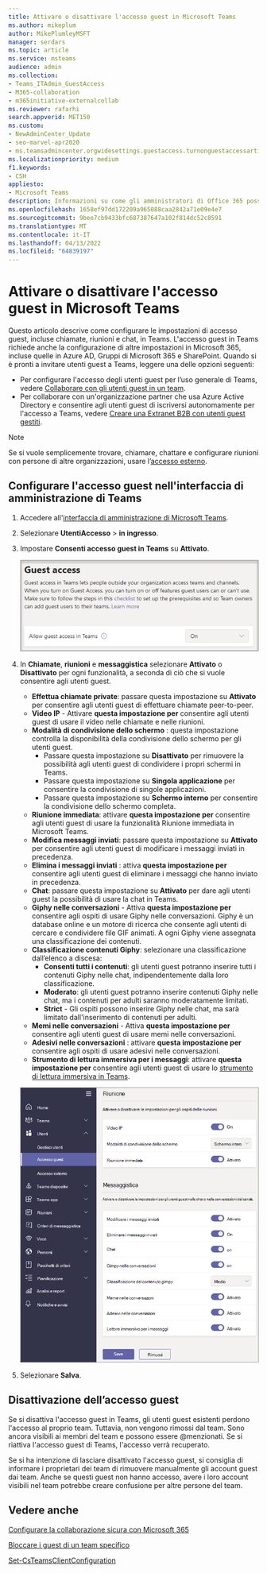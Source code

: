 ```yaml
---
title: Attivare o disattivare l'accesso guest in Microsoft Teams
ms.author: mikeplum
author: MikePlumleyMSFT
manager: serdars
ms.topic: article
ms.service: msteams
audience: admin
ms.collection:
- Teams_ITAdmin_GuestAccess
- M365-collaboration
- m365initiative-externalcollab
ms.reviewer: rafarhi
search.appverid: MET150
ms.custom:
- NewAdminCenter_Update
- seo-marvel-apr2020
- ms.teamsadmincenter.orgwidesettings.guestaccess.turnonguestaccessarticle
ms.localizationpriority: medium
f1.keywords:
- CSH
appliesto:
- Microsoft Teams
description: Informazioni su come gli amministratori di Office 365 possono attivare o disattivare la funzionalità di accesso guest in Microsoft Teams.
ms.openlocfilehash: 1658ef97dd172209a965088caa2842a71e09e4e7
ms.sourcegitcommit: 9bee7cb9433bfc687387647a102f814dc52c8591
ms.translationtype: MT
ms.contentlocale: it-IT
ms.lasthandoff: 04/13/2022
ms.locfileid: "64839197"
---
```

# <a name="turn-guest-access-in-microsoft-teams-on-or-off"></a>Attivare o disattivare l'accesso guest in Microsoft Teams

Questo articolo descrive come configurare le impostazioni di accesso guest, incluse chiamate, riunioni e chat, in Teams. L'accesso guest in Teams richiede anche la configurazione di altre impostazioni in Microsoft 365, incluse quelle in Azure AD, Gruppi di Microsoft 365 e SharePoint. Quando si è pronti a invitare utenti guest a Teams, leggere una delle opzioni seguenti:

- Per configurare l'accesso degli utenti guest per l’uso generale di Teams, vedere [Collaborare con gli utenti guest in un team](/microsoft-365/solutions/collaborate-as-team).
- Per collaborare con un'organizzazione partner che usa Azure Active Directory e consentire agli utenti guest di iscriversi autonomamente per l'accesso a Teams, vedere [Creare una Extranet B2B con utenti guest gestiti](/microsoft-365/solutions/b2b-extranet).

> [!NOTE]
> Se si vuole semplicemente trovare, chiamare, chattare e configurare riunioni con persone di altre organizzazioni, usare l’[accesso esterno](manage-external-access.md).

## <a name="configure-guest-access-in-the-teams-admin-center"></a>Configurare l'accesso guest nell'interfaccia di amministrazione di Teams

1. Accedere all'[interfaccia di amministrazione di Microsoft Teams](https://admin.teams.microsoft.com/).

2. Selezionare **UtentiAccesso** >  **in ingresso**.

3. Impostare **Consenti accesso guest in Teams** su **Attivato**.

    ![Consenti l'opzione di accesso guest impostata su Attivato.](media/guest-access-setting.png)

4. In **Chiamate**, **riunioni** e **messaggistica** selezionare **Attivato** o **Disattivato** per ogni funzionalità, a seconda di ciò che si vuole consentire agli utenti guest.

      - **Effettua chiamate private**: passare questa impostazione su **Attivato** per consentire agli utenti guest di effettuare chiamate peer-to-peer.
      - **Video IP** - Attivare **questa impostazione per** consentire agli utenti guest di usare il video nelle chiamate e nelle riunioni.
      - **Modalità di condivisione dello schermo** : questa impostazione controlla la disponibilità della condivisione dello schermo per gli utenti guest.
          - Passare questa impostazione su **Disattivato** per rimuovere la possibilità agli utenti guest di condividere i propri schermi in Teams.
          - Passare questa impostazione su **Singola applicazione** per consentire la condivisione di singole applicazioni.
          - Passare questa impostazione su **Schermo interno** per consentire la condivisione dello schermo completa.
      - **Riunione immediata**: attivare **questa impostazione per** consentire agli utenti guest di usare la funzionalità Riunione immediata in Microsoft Teams.
      - **Modifica messaggi inviati**: passare questa impostazione su **Attivato** per consentire agli utenti guest di modificare i messaggi inviati in precedenza.
      - **Elimina i messaggi inviati** : attiva **questa impostazione per** consentire agli utenti guest di eliminare i messaggi che hanno inviato in precedenza.
      - **Chat**: passare questa impostazione su **Attivato** per dare agli utenti guest la possibilità di usare la chat in Teams.
      - **Giphy nelle conversazioni** - Attiva **questa impostazione per** consentire agli ospiti di usare Giphy nelle conversazioni. Giphy è un database online e un motore di ricerca che consente agli utenti di cercare e condividere file GIF animati. A ogni Giphy viene assegnata una classificazione dei contenuti.
      - **Classificazione contenuti Giphy**: selezionare una classificazione dall’elenco a discesa:
          - **Consenti tutti i contenuti**: gli utenti guest potranno inserire tutti i contenuti Giphy nelle chat, indipendentemente dalla loro classificazione.
          - **Moderato**: gli utenti guest potranno inserire contenuti Giphy nelle chat, ma i contenuti per adulti saranno moderatamente limitati.
          - **Strict** - Gli ospiti possono inserire Giphy nelle chat, ma sarà limitato dall'inserimento di contenuti per adulti.
      - **Memi nelle conversazioni** - Attiva **questa impostazione per** consentire agli utenti guest di usare memi nelle conversazioni.
      - **Adesivi nelle conversazioni** : attivare **questa impostazione per** consentire agli ospiti di usare adesivi nelle conversazioni.
      - **Strumento di lettura immersiva per i messaggi**: attivare **questa impostazione per** consentire agli utenti guest di usare lo [strumento di lettura immersiva in Teams](https://support.microsoft.com/topic/a700c0d0-bc53-4696-a94d-4fbc86ac7a9a).

    ![Impostazioni delle autorizzazioni guest in Teams.](media/manage-guest-access-image1.png)

5. Selezionare **Salva**.

## <a name="turning-guest-access-off"></a>Disattivazione dell’accesso guest

Se si disattiva l'accesso guest in Teams, gli utenti guest esistenti perdono l'accesso al proprio team. Tuttavia, non vengono rimossi dal team. Sono ancora visibili ai membri del team e possono essere @menzionati. Se si riattiva l'accesso guest di Teams, l'accesso verrà recuperato.

Se si ha intenzione di lasciare disattivato l'accesso guest, si consiglia di informare i proprietari dei team di rimuovere manualmente gli account guest dai team. Anche se questi guest non hanno accesso, avere i loro account visibili nel team potrebbe creare confusione per altre persone del team.


## <a name="see-also"></a>Vedere anche

[Configurare la collaborazione sicura con Microsoft 365](/microsoft-365/solutions/setup-secure-collaboration-with-teams)

[Bloccare i guest di un team specifico](/microsoft-365/solutions/per-group-guest-access)

[Set-CsTeamsClientConfiguration](/powershell/module/skype/set-csteamsclientconfiguration)
